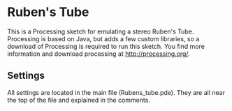 Ruben's Tube
============

This is a Processing sketch for emulating a stereo Ruben's Tube.  Processing is based on Java, but adds a few custom libraries, so a download of Processing is required to run this sketch.  You find more information and download processing at http://processing.org/.

Settings
--------

All settings are located in the main file (Rubens_tube.pde).  They are all near the top of the file and explained in the comments.
